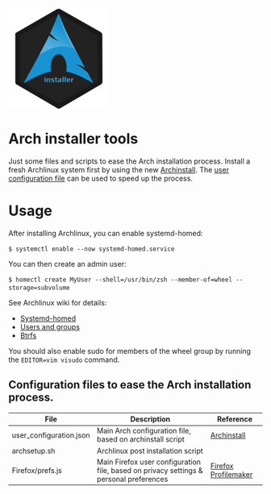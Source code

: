 <!-- <div align="center"> -->
<img src="https://github.com/archlinux/archinstall/raw/master/docs/logo.png" alt="drawing" width="200"/>

<!-- </div> -->
# Arch installer tools

Just some files and scripts to ease the Arch installation process. Install a fresh Archlinux system first by using the new [Archinstall](https://github.com/archlinux/archinstall). The [user configuration file](https://github.com/Jucgshu/archinstall/blob/main/user_configuration.json) can be used to speed up the process.

# Usage
After installing Archlinux, you can enable systemd-homed:

    $ systemctl enable --now systemd-homed.service

You can then create an admin user:

    $ homectl create MyUser --shell=/usr/bin/zsh --member-of=wheel --storage=subvolume

See Archlinux wiki for details:
* [Systemd-homed](https://wiki.archlinux.org/title/Systemd-homed)
* [Users and groups](https://wiki.archlinux.org/title/Users_and_groups)
* [Btrfs](https://wiki.archlinux.org/title/Btrfs)

You should also enable sudo for members of the wheel group by running the `EDITOR=vim visudo` command.

## Configuration files to ease the Arch installation process.

|File|Description|Reference|
|-|-|-|
|user_configuration.json|Main Arch configuration file, based on archinstall script|[Archinstall](https://github.com/archlinux/archinstall)|
|archsetup.sh|Archlinux post installation script|
|Firefox/prefs.js|Main Firefox user configuration file, based on privacy settings & personal preferences|[Firefox Profilemaker](https://ffprofile.com/)|
